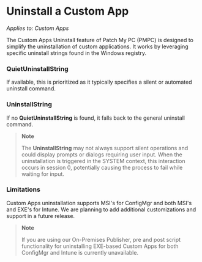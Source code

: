 # Uninstall a Custom App

_Applies to: Custom Apps_

The Custom Apps Uninstall feature of Patch My PC (PMPC) is designed to simplify the uninstallation of custom applications. It works by leveraging specific uninstall strings found in the Windows registry.

### QuietUninstallString&#x20;

If available, this is prioritized as it typically specifies a silent or automated uninstall command.

### UninstallString

If no <strong>QuietUninstallString</strong> is found, it falls back to the general uninstall command.

<blockquote class="wp-block-quote">
<p><strong>Note</strong></p>
<p>The <strong>UninstallString</strong> may not always support silent operations and could display prompts or dialogs requiring user input. When the uninstallation is triggered in the SYSTEM context, this interaction occurs in session 0, potentially causing the process to fail while waiting for input.</p>
</blockquote>

### <strong>Limitations</strong>

Custom Apps uninstallation supports MSI's for ConfigMgr and both MSI's and EXE's for Intune. We are planning to add additional customizations and support in a future release.

<blockquote class="wp-block-quote">
<p><strong>Note</strong></p>
<p>If you are using our On-Premises Publisher, pre and post script functionality for uninstalling EXE-based Custom Apps for both ConfigMgr and Intune is currently unavailable.</p>
</blockquote>